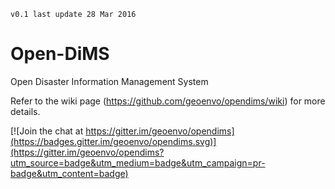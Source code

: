 `v0.1 last update 28 Mar 2016`

# Open-DiMS

Open Disaster Information Management System

Refer to the wiki page (https://github.com/geoenvo/opendims/wiki) for more details.

[![Join the chat at https://gitter.im/geoenvo/opendims](https://badges.gitter.im/geoenvo/opendims.svg)](https://gitter.im/geoenvo/opendims?utm_source=badge&utm_medium=badge&utm_campaign=pr-badge&utm_content=badge)
